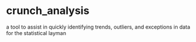 crunch_analysis
===============

a tool to assist in quickly identifying trends, outliers, and exceptions in data for the statistical layman
